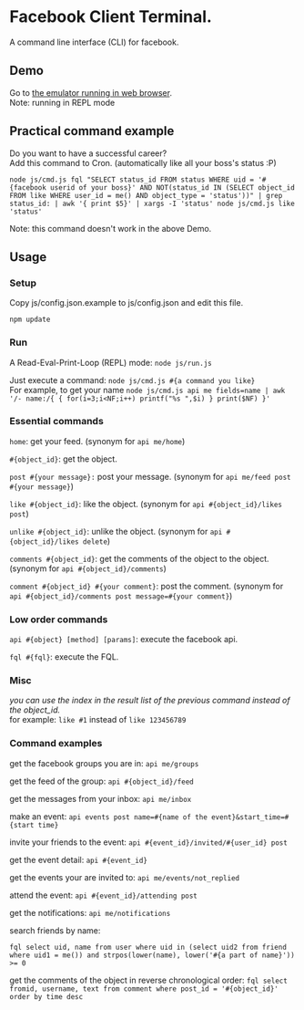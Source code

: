 # Facebook Client Terminal.
A command line interface (CLI) for facebook.

## Demo
Go to [the emulator running in web browser](http://kissrobber.github.io/facebook_client_terminal/).  
Note: running in REPL mode

## Practical command example
Do you want to have a successful career?  
Add this command to Cron. (automatically like all your boss's status :P)

    node js/cmd.js fql "SELECT status_id FROM status WHERE uid = '#{facebook userid of your boss}' AND NOT(status_id IN (SELECT object_id FROM like WHERE user_id = me() AND object_type = 'status'))" | grep status_id: | awk '{ print $5}' | xargs -I 'status' node js/cmd.js like 'status'
Note: this command doesn't work in the above Demo.

## Usage

### Setup

Copy js/config.json.example to js/config.json and edit this file.

`npm update`

### Run

A Read-Eval-Print-Loop (REPL) mode: `node js/run.js`

Just execute a command: `node js/cmd.js #{a command you like}`  
For example, to get your name `node js/cmd.js api me fields=name | awk '/- name:/{ { for(i=3;i<NF;i++) printf("%s ",$i) } print($NF) }'`

### Essential commands

`home`: get your feed. (synonym for `api me/home`)

`#{object_id}`: get the object.

`post #{your message}:` post your message. (synonym for `api me/feed post #{your message}`)

`like #{object_id}`: like the object. (synonym for `api #{object_id}/likes post`)

`unlike #{object_id}`: unlike the object. (synonym for `api #{object_id}/likes delete`)

`comments #{object_id}`: get the comments of the object to the object. (synonym for `api #{object_id}/comments`)

`comment #{object_id} #{your comment}`: post the comment. (synonym for `api #{object_id}/comments post message=#{your comment}`)

### Low order commands

`api #{object} [method] [params]`: execute the facebook api.

`fql #{fql}`: execute the FQL.

### Misc

*you can use the index in the result list of the previous command instead of the object_id.*  
for example: `like #1` instead of `like 123456789`

### Command examples

get the facebook groups you are in: `api me/groups`

get the feed of the group: `api #{object_id}/feed`

get the messages from your inbox: `api me/inbox`

make an event: `api events post name=#{name of the event}&start_time=#{start time}`

invite your friends to the event: `api #{event_id}/invited/#{user_id} post`

get the event detail: `api #{event_id}`

get the events your are invited to: `api me/events/not_replied`

attend the event: `api #{event_id}/attending post`

get the notifications: `api me/notifications`

search friends by name:

    fql select uid, name from user where uid in (select uid2 from friend where uid1 = me()) and strpos(lower(name), lower('#{a part of name}')) >= 0

get the comments of the object in reverse chronological order: `fql select fromid, username, text from comment where post_id = '#{object_id}' order by time desc`
